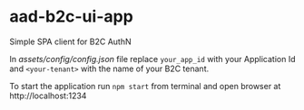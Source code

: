# aad-b2c-ui-app
Simple SPA client for B2C AuthN

In *assets/config/config.json* file replace `your_app_id` with your Application Id and `<your-tenant>` with the name of your B2C tenant.

To start the application run `npm start` from terminal and open browser at http://localhost:1234
